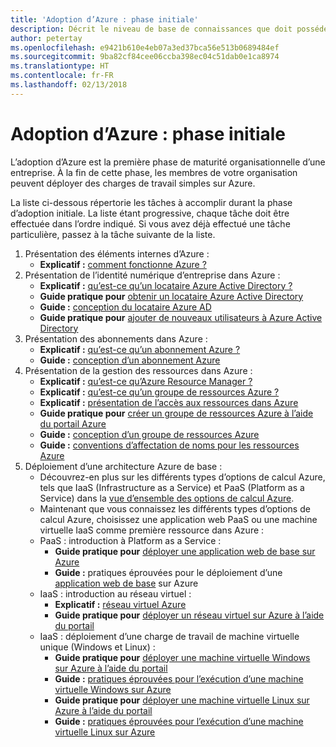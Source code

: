 ```yaml
---
title: 'Adoption d’Azure : phase initiale'
description: Décrit le niveau de base de connaissances que doit posséder une entreprise pour adopter Azure
author: petertay
ms.openlocfilehash: e9421b610e4eb07a3ed37bca56e513b0689484ef
ms.sourcegitcommit: 9ba82cf84cee06ccba398ec04c51dab0e1ca8974
ms.translationtype: HT
ms.contentlocale: fr-FR
ms.lasthandoff: 02/13/2018
---
```

# <a name="adopting-azure-foundational"></a>Adoption d’Azure : phase initiale

L’adoption d’Azure est la première phase de maturité organisationnelle d’une entreprise. À la fin de cette phase, les membres de votre organisation peuvent déployer des charges de travail simples sur Azure.

La liste ci-dessous répertorie les tâches à accomplir durant la phase d’adoption initiale. La liste étant progressive, chaque tâche doit être effectuée dans l’ordre indiqué. Si vous avez déjà effectué une tâche particulière, passez à la tâche suivante de la liste. 

1. Présentation des éléments internes d’Azure :
    - **Explicatif :** [comment fonctionne Azure ?](azure-explainer.md)
2. Présentation de l’identité numérique d’entreprise dans Azure :
    - **Explicatif :** [qu’est-ce qu’un locataire Azure Active Directory ?](tenant-explainer.md)
    - **Guide pratique pour** [obtenir un locataire Azure Active Directory](/azure/active-directory/develop/active-directory-howto-tenant?toc=/azure/architecture/cloud-adoption-guide/toc.json)
    - **Guide :** [conception du locataire Azure AD](tenant.md)
    - **Guide pratique pour** [ajouter de nouveaux utilisateurs à Azure Active Directory](/azure/active-directory/add-users-azure-active-directory?toc=/azure/architecture/cloud-adoption-guide/toc.json)    
3. Présentation des abonnements dans Azure :
    - **Explicatif :** [qu’est-ce qu’un abonnement Azure ?](subscription-explainer.md)
    - **Guide :** [conception d’un abonnement Azure](subscription.md)
4. Présentation de la gestion des ressources dans Azure : 
    - **Explicatif :** [qu’est-ce qu’Azure Resource Manager ?](resource-manager-explainer.md)
    - **Explicatif :** [qu’est-ce qu’un groupe de ressources Azure ?](resource-group-explainer.md)
    - **Explicatif :** [présentation de l’accès aux ressources dans Azure](/azure/active-directory/active-directory-understanding-resource-access?toc=/azure/architecture/cloud-adoption-guide/toc.json)
    - **Guide pratique pour** [créer un groupe de ressources Azure à l’aide du portail Azure](/azure/azure-resource-manager/resource-group-portal?toc=/azure/architecture/cloud-adoption-guide/toc.json)
    - **Guide :** [conception d’un groupe de ressources Azure](resource-group.md)
    - **Guide :** [conventions d’affectation de noms pour les ressources Azure](/azure/architecture/best-practices/naming-conventions?toc=/azure/architecture/cloud-adoption-guide/toc.json)
5. Déploiement d’une architecture Azure de base :
    - Découvrez-en plus sur les différents types d’options de calcul Azure, tels que IaaS (Infrastructure as a Service) et PaaS (Platform as a Service) dans la [vue d’ensemble des options de calcul Azure](/azure/architecture/guide/technology-choices/compute-overview?toc=/azure/architecture/cloud-adoption-guide/toc.json).
    - Maintenant que vous connaissez les différents types d’options de calcul Azure, choisissez une application web PaaS ou une machine virtuelle IaaS comme première ressource dans Azure :
    - PaaS : introduction à Platform as a Service :
        - **Guide pratique pour** [déployer une application web de base sur Azure](/azure/app-service/app-service-web-overview?toc=/azure/architecture/cloud-adoption-guide/toc.json)
        - **Guide :** pratiques éprouvées pour le déploiement d’une [application web de base](/azure/architecture/reference-architectures/app-service-web-app/basic-web-app?toc=/azure/architecture/cloud-adoption-guide/toc.json) sur Azure
    - IaaS : introduction au réseau virtuel :
        - **Explicatif :** [réseau virtuel Azure](/azure/virtual-network/virtual-networks-overview?toc=/azure/architecture/cloud-adoption-guide/toc.json)
        - **Guide pratique pour** [déployer un réseau virtuel sur Azure à l’aide du portail](/azure/virtual-network/virtual-networks-create-vnet-arm-pportal?toc=/azure/architecture/cloud-adoption-guide/toc.json)
    - IaaS : déploiement d’une charge de travail de machine virtuelle unique (Windows et Linux) :
        - **Guide pratique pour** [déployer une machine virtuelle Windows sur Azure à l’aide du portail](/azure/virtual-machines/windows/quick-create-portal?toc=/azure/architecture/cloud-adoption-guide/toc.json)
        - **Guide :** [pratiques éprouvées pour l’exécution d’une machine virtuelle Windows sur Azure](/azure/architecture/reference-architectures/virtual-machines-windows/single-vm?toc=/azure/architecture/cloud-adoption-guide/toc.json)
        - **Guide pratique pour** [déployer une machine virtuelle Linux sur Azure à l’aide du portail](/azure/virtual-machines/linux/quick-create-portal?toc=/azure/architecture/cloud-adoption-guide/toc.json)
        - **Guide :** [pratiques éprouvées pour l’exécution d’une machine virtuelle Linux sur Azure](/azure/architecture/reference-architectures/virtual-machines-linux/single-vm?toc=/azure/architecture/cloud-adoption-guide/toc.json)
